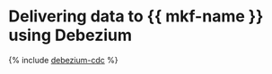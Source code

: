 # Delivering data to {{ mkf-name }} using Debezium

{% include [debezium-cdc](../../_includes/tutorials/debezium-cdc.md) %}
